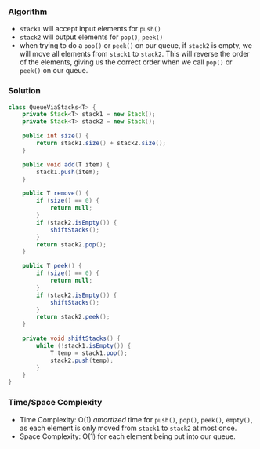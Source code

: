 ### Algorithm

- `stack1` will accept input elements for `push()`
- `stack2` will output elements for `pop()`, `peek()`
- when trying to do a `pop()` or `peek()` on our queue, if `stack2` is empty, we will move all elements from `stack1` to `stack2`. This will reverse the order of the elements, giving us the correct order when we call `pop()` or `peek()` on our queue.

### Solution

```java
class QueueViaStacks<T> {
    private Stack<T> stack1 = new Stack();
    private Stack<T> stack2 = new Stack();

    public int size() {
        return stack1.size() + stack2.size();
    }

    public void add(T item) {
        stack1.push(item);
    }

    public T remove() {
        if (size() == 0) {
            return null;
        }
        if (stack2.isEmpty()) {
            shiftStacks();
        }
        return stack2.pop();
    }

    public T peek() {
        if (size() == 0) {
            return null;
        }
        if (stack2.isEmpty()) {
            shiftStacks();
        }
        return stack2.peek();
    }

    private void shiftStacks() {
        while (!stack1.isEmpty()) {
            T temp = stack1.pop();
            stack2.push(temp);
        }
    }
}
```

### Time/Space Complexity

-  Time Complexity: O(1) _amortized_ time for `push()`, `pop()`, `peek()`, `empty()`, as each element is only moved from `stack1` to `stack2` at most once.
- Space Complexity: O(1) for each element being put into our queue.
